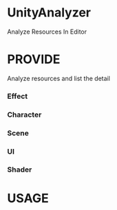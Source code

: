 # UnityAnalyzer
Analyze Resources In Editor

# PROVIDE
Analyze resources and list the detail
### Effect
[](https://github.com/joexi/UnityAnalyzer/blob/master/Pic/Effect.png)
### Character

### Scene

### UI

### Shader


# USAGE
